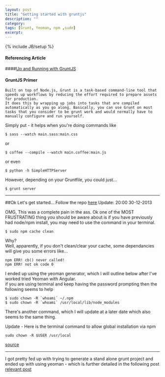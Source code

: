 ```yaml
---
layout: post
title: "Getting started with gruntjs"
description: ""
category: 
tags: [Grunt, Yeoman, npm ,sudo]
excerpt: 
---
```

{% include JB/setup %}

#### Referencing Article

####[Up and Running with GruntJS](http://coding.smashingmagazine.com/2013/10/29/get-up-running-grunt/)  
  
  
  
#### GruntJS Primer
  
    Built on top of Node.js, Grunt is a task-based command-line tool that speeds up workflows by reducing the effort required to prepare assets for production.  
    It does this by wrapping up jobs into tasks that are compiled automatically as you go along. Basically, you can use Grunt on most tasks that you consider to be grunt work and would normally have to manually configure and run yourself.
  
Simply put - it helps when you're doing commands like  

``$ sass --watch main.sass:main.css``  

or  

``$ coffee --compile --watch main.coffee:main.js``
    
or even  

``$ python -h SimpleHTTPServer``
  
However, depending on your Gruntfile, you could just... 

``$ grunt server``

---

##Ok Let's get started... Follow the repo [here](https://github.com/denistsoi/port-js)
Update: 20:00 30-12-2013

OMG, This was a complete pain in the ass.
Ok one of the MOST FRUSTRATING thing you should be aware about is if you have previously had node/npm install, you may need to use the command in your terminal.  
    
``$ sudo npm cache clean``

Why?  
Well, apparently, if you don't clean/clear your cache, some dependancies will give you some errors like...  


``npm ERR! cb() never called!``  
``npm ERR! not ok code 0 ``
  

I ended up using the yeoman generator, which I will outline below after I've worked tried Yeoman with Angular.  
if you are using terminal and keep having the password prompting then the following seems to help  


``$ sudo chown -R `whoami` ~/.npm ``  
``$ sudo chown -R `whoami` /usr/local/lib/node_modules``


There's another command, which I will update at a later date which also seems to the same thing.  

Update - Here is the terminal command to allow global installation via npm

``sudo chown -R $USER /usr/local``

[source](http://foohack.com/2010/08/intro-to-npm/)

---  

I got pretty fed up with trying to generate a stand alone grunt project and ended up with using yeoman - which is further detailed in the following post  
[relevant post](http://denistsoi.github.io/2014/01/01/getting-started-with-yeoman/)